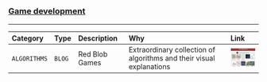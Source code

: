 ### <u>Game development</u>

---

| Category     | Type   | Description    | Why                                                                  | Link                                                                                                             |
| :----------- | :----- | :------------- | :------------------------------------------------------------------- | :--------------------------------------------------------------------------------------------------------------- |
| `ALGORITHMS` | `BLOG` | Red Blob Games | Extraordinary collection of algorithms and their visual explanations | [<img src="./thumbnails/thumbnail_redblob.jpg" alt="Red Blob Games" width="100">](https://www.redblobgames.com/) |
